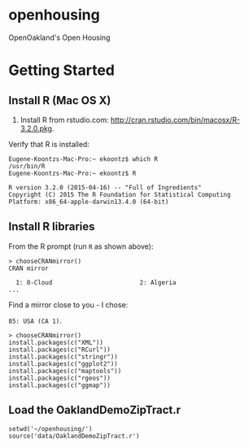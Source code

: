 # openhousing
OpenOakland's Open Housing 


# Getting Started


## Install R (Mac OS X)

1. Install R from rstudio.com: http://cran.rstudio.com/bin/macosx/R-3.2.0.pkg.

Verify that R is installed:

```
Eugene-Koontzs-Mac-Pro:~ ekoontz$ which R
/usr/bin/R
Eugene-Koontzs-Mac-Pro:~ ekoontz$ R

R version 3.2.0 (2015-04-16) -- "Full of Ingredients"
Copyright (C) 2015 The R Foundation for Statistical Computing
Platform: x86_64-apple-darwin13.4.0 (64-bit)
```

## Install R libraries

From the R prompt (run ```R``` as shown above):

```
> chooseCRANmirror()
CRAN mirror

  1: 0-Cloud                        2: Algeria
...

```

Find a mirror close to you - I chose:

```85: USA (CA 1)```.

```
> chooseCRANmirror()
install.packages(c("XML"))
install.packages(c("RCurl"))
install.packages(c("stringr"))
install.packages(c("ggplot2"))
install.packages(c("maptools"))
install.packages(c("rgeos"))
install.packages(c("ggmap"))
```

## Load the OaklandDemoZipTract.r

```
setwd('~/openhousing/')
source('data/OaklandDemoZipTract.r')
```



